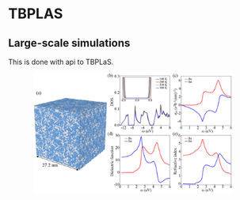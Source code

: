 # TBPLAS

## Large-scale simulations
This is done with api to TBPLaS.
<div align=center>
<img src="https://raw.githubusercontent.com/deepmodeling/DeePTB/main/docs/img/million_atoms.png" width = "80%" height = "50%" alt="Silicon FS velocity arrow" align=center />
</div>